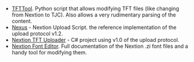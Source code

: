 * [TFTTool](https://github.com/UNUF/TFTTool). Python script that allows modifying TFT files (like changing from Nextion to TJC). Also allows a very rudimentary parsing of the content.
* [Nexus](https://github.com/UNUF/Nexus) - Nextion Upload Script. the reference implementation of the upload protocol v1.2.
* [Nextion TFT Uploader](https://github.com/UNUF/nextion-tft-uploader) - C# project using v1.0 of the upload protocol.
* [Nextion Font Editor](https://github.com/UNUF/nextion-font-editor). Full documentation of the Nextion .zi font files and a handy tool for modifying them.